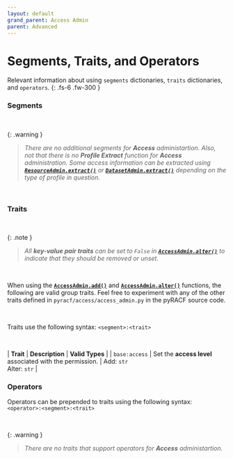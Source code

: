 ```yaml
---
layout: default
grand_parent: Access Admin
parent: Advanced
---
```


# Segments, Traits, and Operators

Relevant information about using `segments` dictionaries, `traits` dictionaries, and `operators`.
{: .fs-6 .fw-300 }

### Segments

&nbsp;

{: .warning }
> _There are no additional segments for **Access** administartion._
> _Also, not that there is no **Profile Extract** function for **Access** administration. Some access information can be extracted using **[`ResourceAdmin.extract()`](../../../resource/standard/extract#resourceadminextract)** or **[`DatasetAdmin.extract()`](../../../dataset/standard/extract#datasetadminextract)** depending on the type of profile in question._

&nbsp;

### Traits

&nbsp;

{: .note }
> _All **key-value pair traits** can be set to `False` in **[`AccessAdmin.alter()`](../alter#accessadminalter)** to indicate that they should be removed or unset._

&nbsp;

When using the **[`AccessAdmin.add()`](../add#accessadminadd)** and **[`AccessAdmin.alter()`](../alter#accessadminalter)** functions, the following are valid group traits. Feel free to experiment with any of the other traits defined in `pyracf/access/access_admin.py` in the pyRACF source code.

&nbsp;

Traits use the following syntax: `<segment>:<trait>`

&nbsp;

| **Trait** | **Description** | **Valid Types** |
| `base:access` | Set the **access level** associated with the permission. | Add: `str`<br>Alter: `str` |

### Operators

Operators can be prepended to traits using the following syntax: `<operator>:<segment>:<trait>`

&nbsp;

{: .warning }
> _There are no traits that support operators for **Access** administartion._